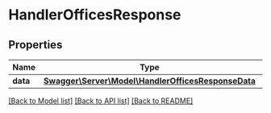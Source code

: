 # HandlerOfficesResponse

## Properties
Name | Type | Description | Notes
------------ | ------------- | ------------- | -------------
**data** | [**Swagger\Server\Model\HandlerOfficesResponseData**](HandlerOfficesResponseData.md) |  | [optional] 

[[Back to Model list]](../README.md#documentation-for-models) [[Back to API list]](../README.md#documentation-for-api-endpoints) [[Back to README]](../README.md)


